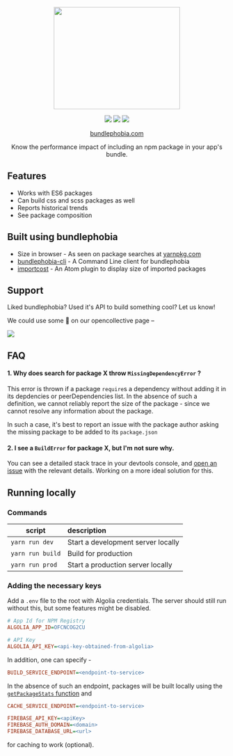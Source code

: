
<p align="center">
    <img src="https://cdn.rawgit.com/pastelsky/bundlephobia/bundlephobia/assets/site-logo.svg" alt="" width="290" height="235" />
</p>
<p align="center">
  <img src="https://img.shields.io/travis/pastelsky/bundlephobia/bundlephobia.svg" />
  <img src="https://img.shields.io/npm/v/package-build-stats.svg" />
  <img src="https://img.shields.io/npm/l/package-build-stats.svg" />
</p>
<p align="center">
  <a href="https://bundlephobia.com"> bundlephobia.com </a> <br />
</p>
<p align="center">
  Know the performance impact of including an npm package in your app's bundle.
</p>

## Features
- Works with ES6 packages
- Can build css and scss packages as well
- Reports historical trends
- See package composition

## Built using bundlephobia
- Size in browser - As seen on package searches at [yarnpkg.com](https://yarnpkg.com)
- [bundlephobia-cli](https://github.com/AdrieanKhisbe/bundle-phobia-cli) - A Command Line client for bundlephobia
- [importcost](https://atom.io/packages/importcost) - An Atom plugin to display size of imported packages

## Support 
Liked bundlephobia? Used it's API to build something cool? Let us know! 

We could use some 💛 on our opencollective page – 

<a href="https://opencollective.com/bundlephobia">
  <img src="https://opencollective.com/bundlephobia/tiers/backer.svg"/>
</a>

## FAQ

#### 1. Why does search for package X throw `MissingDependencyError` ?

This error is thrown if a package `require`s a dependency without adding it in its depdencies or peerDependencies list. In the absence of such a definition, we cannot reliably report the size of the package - since we cannot resolve any information about the package.

In such a case, it's best to report an issue with the package author asking the missing package to be added to its `package.json`

#### 2. I see a `BuildError` for package X, but I'm not sure why.

You can see a detailed stack trace in your devtools console, and [open an issue](https://github.com/pastelsky/bundlephobia/issues/new) with the relevant details. Working on a more ideal solution for this.

## Running locally
### Commands
| script        | description  |
| ------------- |:-------------|
| `yarn run dev`  | Start a development server locally |
| `yarn run build`    | Build for production      |
| `yarn run prod` | Start a production server locally      | 

### Adding the necessary keys
Add a `.env` file to the root with Algolia credentials. The server should still run without this, but some features might be disabled.
  
  
  ```ini
# App Id for NPM Registry
ALGOLIA_APP_ID=OFCNCOG2CU

# API Key
ALGOLIA_API_KEY=<api-key-obtained-from-algolia>
```

In addition, one can specify - 
```ini
BUILD_SERVICE_ENDPOINT=<endpoint-to-service>
```
In the absence of such an endpoint, packages will be built locally using the [`getPackageStats` function](https://github.com/pastelsky/package-build-stats)
and 

  ```ini
CACHE_SERVICE_ENDPOINT=<endpoint-to-service>

FIREBASE_API_KEY=<apiKey>
FIREBASE_AUTH_DOMAIN=<domain>
FIREBASE_DATABASE_URL=<url>
  ```
  for caching to work (optional).
